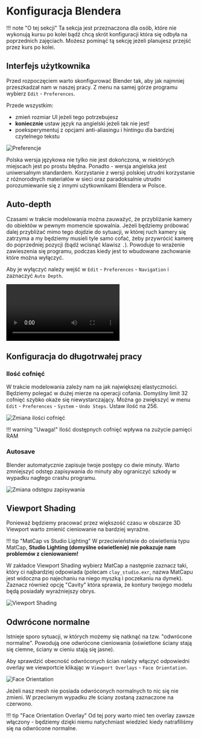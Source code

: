 # Konfiguracja Blendera

!!! note "O tej sekcji"
    Ta sekcja jest przeznaczona dla osób, które nie wykonują kursu po kolei bądź chcą skrót konfiguracji która się odbyła na poprzednich zajęciach. Możesz pominąć tą sekcję jeżeli planujesz przejść przez kurs po kolei.

## Interfejs użytkownika
Przed rozpoczęciem warto skonfigurować Blender tak, aby jak najmniej przeszkadzał nam w naszej pracy. Z menu na samej górze programu wybierz `Edit` - `Preferences`. 

Przede wszystkim:

- zmień rozmiar UI jeżeli tego potrzebujesz
- **koniecznie** ustaw język na angielski jeżeli tak nie jest!
- poeksperymentuj z opcjami anti-aliasingu i hintingu dla bardziej czytelnego tekstu

![Preferencje](../assets/img/blockout/Preferences.png)

Polska wersja językowa nie tylko nie jest dokończona, w niektórych miejscach jest po prostu błędna. Ponadto - wersja angielska jest uniwersalnym standardem. Korzystanie z wersji polskiej utrudni korzystanie z różnorodnych materiałów w sieci oraz paradoksalnie utrudni porozumiewanie się z innymi użytkownikami Blendera w Polsce.

## Auto-depth
Czasami w trakcie modelowania można zauważyć, że przybliżanie kamery do obiektów w pewnym momencie spowalnia. Jeżeli będziemy próbować dalej przybliżać mimo tego dojdzie do sytuacji, w której ruch kamery się zatrzyma a my będziemy musieli tyle samo cofać, żeby przywrócić kamerę do poprzedniej pozycji (bądź wcisnąć klawisz `.`). Powoduje to wrażenie zawieszenia się programu, podczas kiedy jest to wbudowane zachowanie które można wyłączyć.

Aby je wyłączyć należy wejść w `Edit` - `Preferences` - `Navigation` i zaznaczyć `Auto Depth`.

<video controls>
<source src="../../assets/vid/blockout/auto-depth.webm" type="video/mp4">
</video>

## Konfiguracja do długotrwałej pracy
### Ilość cofnięć
W trakcie modelowania zależy nam na jak największej elastyczności. Będziemy polegać w dużej mierze na operacji cofania. Domyślny limit 32 cofnięć szybko okaże się niewystarczający. Można go zwiększyć w menu `Edit` - `Preferences` - `System` - `Undo Steps`. Ustaw ilość na 256.

![Zmiana ilości cofnięć](../assets/img/box-modeling/config/undo.png)

!!! warning "Uwaga!"
	Ilość dostępnych cofnięć wpływa na zużycie pamięci RAM

### Autosave
Blender automatycznie zapisuje twoje postępy co dwie minuty. Warto zmniejszyć odstęp zapisywania do minuty aby ograniczyć szkody w wypadku nagłego crashu programu.

![Zmiana odstępu zapisywania](../assets/img/box-modeling/config/autosave.png)

## Viewport Shading
Ponieważ będziemy pracować przez większość czasu w obszarze 3D Viewport warto zmienić cieniowanie na bardziej wyraźne.

!!! tip "MatCap vs Studio Lighting"
	W przeciwieństwie do oświetlenia typu MatCap, **Studio Lighting (domyślne oświetlenie) nie pokazuje nam problemów z cieniowaniem!**


W zakładce Viewport Shading wybierz MatCap a następnie zaznacz taki, który ci najbardziej odpowiada (polecam `clay_studio.exr`, nazwa MatCapu jest widoczna po najechaniu na niego myszką i poczekaniu na dymek). Zaznacz również opcję "Cavity" która sprawia, że kontury twojego modelu będą posiadały wyraźniejszy obrys.

![Viewport Shading](../assets/img/box-modeling/config/shading.png)

## Odwrócone normalne
Istnieje sporo sytuacji, w których możemy się natknąć na tzw. "odwrócone normalne". Powodują one odwrócone cieniowania (oświetlone ściany stają się ciemne, ściany w cieniu stają się jasne).

Aby sprawdzić obecność odwróconych ścian należy włączyć odpowiedni overlay we viewportcie klikając w `Viewport Overlays` - `Face Orientation`.

![Face Orientation](../assets/img/box-modeling/config/face-orientation.png)

Jeżeli nasz mesh nie posiada odwróconych normalnych to nic się nie zmieni. W przeciwnym wypadku złe ściany zostaną zaznaczone na czerwono.

!!! tip "Face Orientation Overlay"
    Od tej pory warto mieć ten overlay zawsze włączony - będziemy dzięki niemu natychmiast wiedzieć kiedy natrafiliśmy się na odwrócone normalne.
